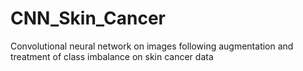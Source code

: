 # CNN_Skin_Cancer
Convolutional neural network on images following augmentation and treatment of class imbalance on skin cancer data
